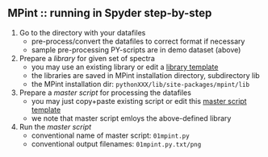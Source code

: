 MPint :: running in Spyder step-by-step
---------------------------------------

1. Go to the directory with your datafiles
	* pre-process/convert the datafiles to correct format if necessary
	* sample pre-processing PY-scripts are in demo dataset (above)
2. Prepare a *library* for given set of spectra
	* you may use an existing library or edit a
	  [library template](./pe.py)
	* the libraries are saved in MPint installation directory,
	  subdirectory lib
	* the MPint installation dir:
	  `pythonXXX/lib/site-packages/mpint/lib`
3. Prepare a *master script* for processing the datafiles <br>
	* you may just copy+paste existing script or edit this
	  [master script template](./01mpint.md)
	* we note that master script emloys the above-defined library
4. Run the *master script*
	* conventional name of master script: `01mpint.py`
	* conventional output filenames: `01mpint.py.txt/png`
